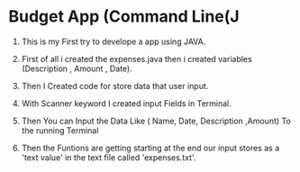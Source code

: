 # Budget App (Command Line(J

1. This is my First try to develope a app using JAVA.

2. First of all i created the expenses.java then i created variables (Description , Amount , Date).

3. Then I Created code for store data that user input.

4. With Scanner keyword I created input Fields in Terminal.

5. Then You can Input the Data Like ( Name, Date, Description ,Amount) To the running Terminal

6. Then the Funtions are getting starting at the end our input stores as a 'text value' in the text file called 'expenses.txt'.
